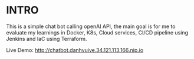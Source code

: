 # INTRO
This is a simple chat bot calling openAI API, the main goal is for me to evaluate my learnings in Docker, K8s, Cloud services, CI/CD pipeline using Jenkins and IaC using Terraform.

Live Demo: http://chatbot.danhvuive.34.121.113.166.nip.io
